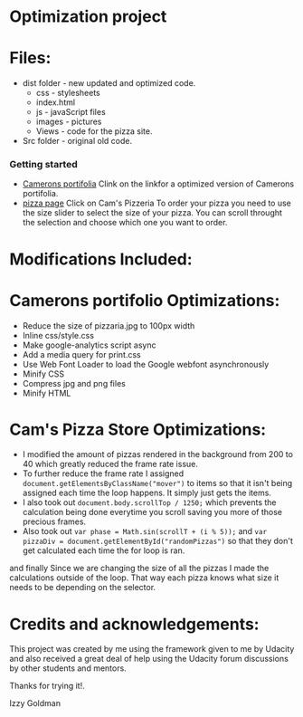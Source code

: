 **Optimization project**
===============================

Files:
======
* dist folder - new updated and optimized code.
    * css - stylesheets
    * index.html
    * js - javaScript files
    * images - pictures
    * Views - code for the pizza site.
* Src folder - original old code.

### Getting started
* [Camerons portifolia](https://izzygld.github.io/optimized/dist/index.html) Clink on the linkfor a optimized version of Camerons portifolia.
* [pizza page](https://izzygld.github.io/optimized/dist/views/pizza.html)
Click on Cam's Pizzeria To order your pizza you need to use the size slider to select the size of your pizza. You can scroll throught the selection and choose which one you want to order.


Modifications Included:
=============================

# Camerons portifolio Optimizations:

* Reduce the size of pizzaria.jpg to 100px width
* Inline css/style.css
* Make google-analytics script async
* Add a media query for print.css
* Use Web Font Loader to load the Google webfont asynchronously
* Minify CSS
* Compress jpg and png files
* Minify HTML

# Cam's Pizza Store Optimizations:

* I modified the amount of pizzas rendered in the background from 200 to 40 which greatly reduced the frame rate issue.
* To further reduce the frame rate I assigned ```document.getElementsByClassName("mover")``` to items so that it isn't being assigned each time the loop happens. It simply just gets the items.
* I also took out ```document.body.scrollTop / 1250;``` which prevents the calculation being done everytime you scroll saving you more of those precious frames.
*  Also took out ```var phase = Math.sin(scrollT + (i % 5));``` and ```var pizzaDiv = document.getElementById("randomPizzas")``` so that they don't get calculated each time the for loop is ran.

and finally Since we are changing the size of all the pizzas I made the calculations outside of the loop. That way each pizza knows what size it needs to be depending on the selector.

Credits and acknowledgements:
=============================
This project was created by me using the framework given to me by Udacity and also received a great deal of help using the Udacity forum discussions by other students and mentors.


Thanks for trying it!.

Izzy Goldman